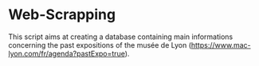 # Web-Scrapping

This script aims at creating a database containing main informations concerning the past expositions of the musée de Lyon (https://www.mac-lyon.com/fr/agenda?pastExpo=true). 
